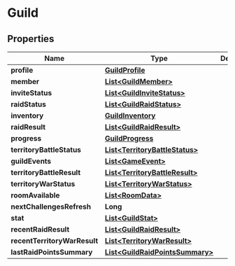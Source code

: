 

# Guild


## Properties

| Name | Type | Description | Notes |
|------------ | ------------- | ------------- | -------------|
|**profile** | [**GuildProfile**](GuildProfile.md) |  |  [optional] |
|**member** | [**List&lt;GuildMember&gt;**](GuildMember.md) |  |  [optional] |
|**inviteStatus** | [**List&lt;GuildInviteStatus&gt;**](GuildInviteStatus.md) |  |  [optional] |
|**raidStatus** | [**List&lt;GuildRaidStatus&gt;**](GuildRaidStatus.md) |  |  [optional] |
|**inventory** | [**GuildInventory**](GuildInventory.md) |  |  [optional] |
|**raidResult** | [**List&lt;GuildRaidResult&gt;**](GuildRaidResult.md) |  |  [optional] |
|**progress** | [**GuildProgress**](GuildProgress.md) |  |  [optional] |
|**territoryBattleStatus** | [**List&lt;TerritoryBattleStatus&gt;**](TerritoryBattleStatus.md) |  |  [optional] |
|**guildEvents** | [**List&lt;GameEvent&gt;**](GameEvent.md) |  |  [optional] |
|**territoryBattleResult** | [**List&lt;TerritoryBattleResult&gt;**](TerritoryBattleResult.md) |  |  [optional] |
|**territoryWarStatus** | [**List&lt;TerritoryWarStatus&gt;**](TerritoryWarStatus.md) |  |  [optional] |
|**roomAvailable** | [**List&lt;RoomData&gt;**](RoomData.md) |  |  [optional] |
|**nextChallengesRefresh** | **Long** |  |  [optional] |
|**stat** | [**List&lt;GuildStat&gt;**](GuildStat.md) |  |  [optional] |
|**recentRaidResult** | [**List&lt;GuildRaidResult&gt;**](GuildRaidResult.md) |  |  [optional] |
|**recentTerritoryWarResult** | [**List&lt;TerritoryWarResult&gt;**](TerritoryWarResult.md) |  |  [optional] |
|**lastRaidPointsSummary** | [**List&lt;GuildRaidPointsSummary&gt;**](GuildRaidPointsSummary.md) |  |  [optional] |



